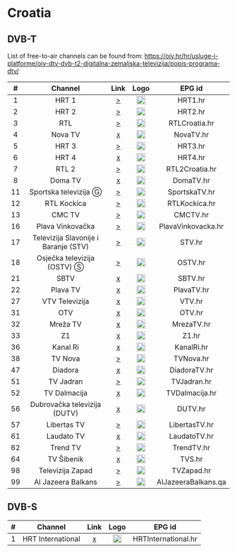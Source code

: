 <h1>Croatia</h1>

<h2>DVB-T</h2>

List of free-to-air channels can be found from: https://oiv.hr/hr/usluge-i-platforme/oiv-dtv-dvb-t2-digitalna-zemaljska-televizija/popis-programa-dtv/

| #   | Channel        | Link  | Logo | EPG id |
|:---:|:--------------:|:-----:|:----:|:------:|
| 1  | HRT 1 | [>](https://webtvstream.bhtelecom.ba/hls9/hrt1_1200.m3u8) | <img height="20" src="https://upload.wikimedia.org/wikipedia/commons/1/1f/HRT1-logo.png" /> | HRT1.hr |
| 2  | HRT 2 | [>](https://webtvstream.bhtelecom.ba/hls9/hrt2_1200.m3u8) | <img height="20" src="https://upload.wikimedia.org/wikipedia/commons/d/d0/Htv2-logo.png" /> | HRT2.hr |
| 3  | RTL | [>](https://d1cs5tlhj75jxe.cloudfront.net/rtl/playlist.m3u8) | <img height="20" src="https://i.imgur.com/zAjr6pO.png"/> | RTLCroatia.hr |
| 4  | Nova TV | [x]() | <img height="20" src="https://upload.wikimedia.org/wikipedia/commons/thumb/4/4a/Nova_TV_Croatia_logo.png/512px-Nova_TV_Croatia_logo.png" /> | NovaTV.hr |
| 5  | HRT 3 | [>](https://webtvstream.bhtelecom.ba/hls9/hrt3_1200.m3u8) | <img height="20" src="https://upload.wikimedia.org/wikipedia/commons/9/96/HRT3_Logo_aktuell.png" /> | HRT3.hr |
| 6  | HRT 4 | [x]() | <img height="20" src="https://upload.wikimedia.org/wikipedia/commons/7/76/HRT4-logo.png" /> | HRT4.hr |
| 7  | RTL 2 | [>](https://d1um9c09e0t5ag.cloudfront.net/rtl2/playlist.m3u8) | <img height="20" src="https://i.imgur.com/dQLaylJ.png"/> | RTL2Croatia.hr |
| 8  | Doma TV | [x]() | <img height="20" src="https://upload.wikimedia.org/wikipedia/commons/thumb/1/11/Doma_TV_logo.png/512px-Doma_TV_logo.png"/> | DomaTV.hr |
| 11 | Sportska televizija Ⓖ | [>](https://stream.agatin.hr:3087/live/sptvlive.m3u8) | <img height="20" src="https://i.imgur.com/xdxjcVh.png"/> | SportskaTV.hr |
| 12 | RTL Kockica | [>](https://d1rzyyum8t0q1e.cloudfront.net/rtl-kockica/playlist.m3u8) | <img height="20" src="https://i.imgur.com/BiSVmRa.png"/> | RTLKockica.hr |
| 13 | CMC TV | [>](https://stream.cmctv.hr:49998/cmc/live.m3u8) | <img height="20" src="https://i.imgur.com/Fh2vawT.png"/> | CMCTV.hr |
| 16 | Plava Vinkovačka | [>](https://player-api.new.livestream.com/accounts/26611954/events/7977299/broadcasts/237205435.secure.m3u8) | <img height="20" src="https://i.imgur.com/WJJNtQ3.jpg"/> | PlavaVinkovacka.hr |
| 17 | Televizija Slavonije i Baranje (STV) | [>](http://89.201.163.244:8080/hls/hdmi.m3u8) | <img height="20" src="https://upload.wikimedia.org/wikipedia/hr/0/04/STV.PNG"/> | STV.hr |
| 18 | Osječka televizija (OSTV) Ⓢ | [>](https://player-api.new.livestream.com/accounts/27681961/events/8347875/broadcasts/237202062.secure.m3u8) | <img height="20" src="https://i.imgur.com/o9JgEyG.png"/> | OSTV.hr |
| 21 | SBTV | [x]() | <img height="20" src="https://upload.wikimedia.org/wikipedia/commons/thumb/a/a2/SBTV_Logo.svg/480px-SBTV_Logo.svg.png"/> | SBTV.hr |
| 22 | Plava TV | [x]() | <img height="20" src="https://i.imgur.com/kJjcNlG.jpg"/> | PlavaTV.hr |
| 27 | VTV Televizija | [x]() | <img height="20" src="https://upload.wikimedia.org/wikipedia/commons/thumb/0/09/VTV_televizija_Logo.svg/640px-VTV_televizija_Logo.svg.png"/> | VTV.hr |
| 31 | OTV | [x]() | <img height="20" src="https://i.imgur.com/67zVdu2.png"/> | OTV.hr |
| 32 | Mreža TV | [x]() | <img height="20" src="https://i.imgur.com/IdvKUp9.png"/> | MrezaTV.hr |
| 33 | Z1 | [x]() | <img height="20" src="https://upload.wikimedia.org/wikipedia/hr/9/9e/Z1-tv_logo.png"/> | Z1.hr |
| 36 | Kanal Ri | [x]() | <img height="20" src="https://kanal-ri.hr/wp-content/uploads/2022/09/kanalRi_logo_v1.png"/> | KanalRi.hr |
| 38 | TV Nova | [>](https://stream.agatin.hr:3727/live/tvnovalive.m3u8)   | <img height="20" src="https://upload.wikimedia.org/wikipedia/hr/c/c8/TVnova-logo.png"/> | TVNova.hr |
| 47 | Diadora | [x]() | <img height="20" src="https://i.imgur.com/qZzsASl.png"/> | DiadoraTV.hr |
| 51 | TV Jadran | [>](https://tvjadran.stream.agatin.hr:3412/live/tvjadranlive.m3u8)   | <img height="20" src="https://upload.wikimedia.org/wikipedia/hr/9/9a/Tv_jadran_logo.png"/> | TVJadran.hr |
| 52 | TV Dalmacija | [x]() | <img height="20" src="https://upload.wikimedia.org/wikipedia/hr/b/ba/Televizija_dalmacija_logo.jpg"/> | TVDalmacija.hr |
| 56 | Dubrovačka televizija (DUTV) | [x]() | <img height="20" src="https://dutv.hr/wp-content/uploads/2017/10/DUTV-logo-plavi-web-veci.png"/> | DUTV.hr |
| 57 | Libertas TV | [>](https://stream.luci.xyz/hls/LTV.m3u8) | <img height="20" src="https://upload.wikimedia.org/wikipedia/hr/8/8a/LibertasTV.png"/> | LibertasTV.hr |
| 61 | Laudato TV | [x]() | <img height="20" src="https://i.imgur.com/661SU4H.png"/> | LaudatoTV.hr |
| 62 | Trend TV | [>](http://185.62.75.22:1935/trend/myStream/playlist.m3u8)   | <img height="20" src="https://upload.wikimedia.org/wikipedia/hr/2/22/TrendTV.jpg"/> | TrendTV.hr |
| 64 | TV Šibenik | [x]() | <img height="20" src="https://upload.wikimedia.org/wikipedia/hr/8/80/Tv-sibenik-logo.png"/> | TVS.hr |
| 98 | Televizija Zapad | [>](http://webtv.zapad.tv:8080/memfs/1ad23803-84c3-41c7-aa91-fce4c7eac52e.m3u8) | <img height="20" src="https://upload.wikimedia.org/wikipedia/hr/9/97/TVZ-2018.png"/> | TVZapad.hr |
| 99 | Al Jazeera Balkans | [>](https://live-hls-web-ajb.getaj.net/AJB/index.m3u8) | <img height="20" src="https://i.imgur.com/Z1FB6wl.png"/> | AlJazeeraBalkans.qa |

<h2>DVB-S</h2>

| #   | Channel        | Link  | Logo | EPG id |
|:---:|:--------------:|:-----:|:----:|:------:|
| 1   | HRT International | [x]() | <img height="20" src="https://i.imgur.com/useLwHV.png"/> | HRTInternational.hr |

